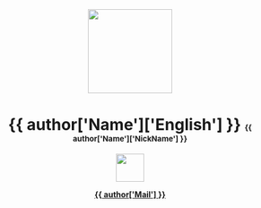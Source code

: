 <div align="center">  
<img width="150px" src="{{ static }}{{ author['Profile'] }}">

# **{{ author['Name']['English'] }}** <small><small><small><small> {{ author['Name']['NickName'] }} </small></small></small></small>

<img height="50px" src="{{ static }}{{ author['Name']['Others']['Pronunciation'] }}">

<a href="mailto: {{ author['Mail'] }}">
    
**{{ author['Mail'] }}**

</a>
</div>